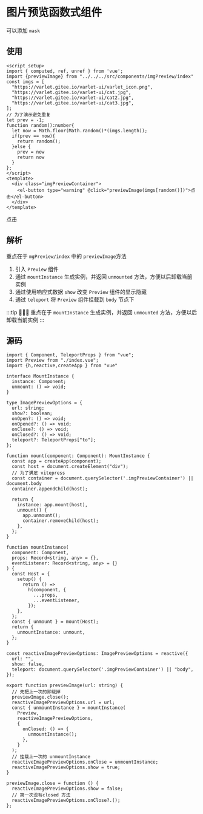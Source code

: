 # 图片预览函数式组件


可以添加 `mask`

## 使用
```vue
<script setup>
import { computed, ref, unref } from 'vue';
import {previewImage} from "../../../src/components/imgPreview/index"
const imgs = [
  "https://varlet.gitee.io/varlet-ui/varlet_icon.png",
  "https://varlet.gitee.io/varlet-ui/cat.jpg",
  "https://varlet.gitee.io/varlet-ui/cat2.jpg",
  "https://varlet.gitee.io/varlet-ui/cat3.jpg",
];
// 为了演示避免重复
let prev = -1;
function random():number{
  let now = Math.floor(Math.random()*(imgs.length));
  if(prev == now){
    return random();
  }else {
    prev = now
    return now
  }
};
</script>
<template>
  <div class="imgPreviewContainer">
    <el-button type="warning" @click="previewImage(imgs[random()])">点击</el-button>
  </div>
</template>
```
<ClientOnly>
<script setup>
import { computed, ref, unref } from 'vue';
import {previewImage} from "../../../src/components/imgPreview/index"
const imgs = [
  "https://varlet.gitee.io/varlet-ui/varlet_icon.png",
  "https://varlet.gitee.io/varlet-ui/cat.jpg",
  "https://varlet.gitee.io/varlet-ui/cat2.jpg",
  "https://varlet.gitee.io/varlet-ui/cat3.jpg",
];
let prev = -1;
function random(){
  let now = Math.floor(Math.random()*imgs.length);
  if(prev == now){
    random();
  }
  prev = now
  return now
}
</script>

  <div class="imgPreviewContainer">
      <el-button class="mb-2" type="warning" @click="previewImage(imgs[random()])">点击</el-button>
  </div>
</ClientOnly>

## 解析
重点在于 `mgPreview/index` 中的 `previewImage`方法  
1. 引入 `Preview` 组件
2. 通过 `mountInstance` 生成实例，并返回 `unmounted` 方法，方便以后卸载当前实例
3. 通过使用响应式数据 `show` 改变 `Preview` 组件的显示隐藏
4. 通过 `teleport` 将 `Preview` 组件挂载到 `body` 节点下
   
:::tip 🚀🚀🚀
  重点在于 `mountInstance` 生成实例，并返回 `unmounted` 方法，方便以后卸载当前实例
:::  

## 源码
```ts:line-numbers
import { Component, TeleportProps } from "vue";
import Preview from "./index.vue";
import {h,reactive,createApp } from "vue"

interface MountInstance {
  instance: Component;
  unmount: () => void;
}

type ImagePreviewOptions = {
  url: string;
  show?: boolean;
  onOpen?: () => void;
  onOpened?: () => void;
  onClose?: () => void;
  onClosed?: () => void;
  teleport?: TeleportProps["to"];
};

function mount(component: Component): MountInstance {
  const app = createApp(component);
  const host = document.createElement("div");
  // 为了满足 vitepress
  const container = document.querySelector('.imgPreviewContainer') || document.body
  container.appendChild(host);

  return {
    instance: app.mount(host),
    unmount() {
      app.unmount();
      container.removeChild(host);
    },
  };
}

function mountInstance(
  component: Component,
  props: Record<string, any> = {},
  eventListener: Record<string, any> = {}
) {
  const Host = {
    setup() {
      return () =>
        h(component, {
          ...props,
          ...eventListener,
        });
    },
  };
  const { unmount } = mount(Host);
  return {
    unmountInstance: unmount,
  };
}

const reactiveImagePreviewOptions: ImagePreviewOptions = reactive({
  url: "",
  show: false,
  teleport: document.querySelector('.imgPreviewContainer') || "body",
});

export function previewImage(url: string) {
  // 先把上一次的卸载掉
  previewImage.close();
  reactiveImagePreviewOptions.url = url;
  const { unmountInstance } = mountInstance(
    Preview,
    reactiveImagePreviewOptions,
    {
      onClosed: () => {
        unmountInstance();
      },
    }
  );
  // 挂载上一次的 unmountInstance
  reactiveImagePreviewOptions.onClose = unmountInstance;
  reactiveImagePreviewOptions.show = true;
}

previewImage.close = function () {
  reactiveImagePreviewOptions.show = false;
  // 第一次没有closed 方法
  reactiveImagePreviewOptions.onClose?.();
};
```
